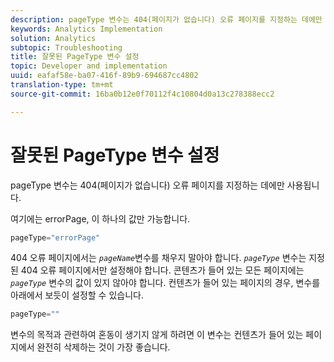 ```yaml
---
description: pageType 변수는 404(페이지가 없습니다) 오류 페이지를 지정하는 데에만 사용됩니다.
keywords: Analytics Implementation
solution: Analytics
subtopic: Troubleshooting
title: 잘못된 PageType 변수 설정
topic: Developer and implementation
uuid: eafaf58e-ba07-416f-89b9-694687cc4802
translation-type: tm+mt
source-git-commit: 16ba0b12e0f70112f4c10804d0a13c278388ecc2

---
```



# 잘못된 PageType 변수 설정

pageType 변수는 404(페이지가 없습니다) 오류 페이지를 지정하는 데에만 사용됩니다.

여기에는 errorPage, 이 하나의 값만 가능합니다.

```js
pageType="errorPage"
```

404 오류 페이지에서는 *`pageName`*&#x200B;변수를 채우지 말아야 합니다. *`pageType`* 변수는 지정된 404 오류 페이지에서만 설정해야 합니다. 콘텐츠가 들어 있는 모든 페이지에는 *`pageType`* 변수의 값이 있지 않아야 합니다. 컨텐츠가 들어 있는 페이지의 경우, 변수를 아래에서 보듯이 설정할 수 있습니다.

```js
pageType=""
```

변수의 목적과 관련하여 혼동이 생기지 않게 하려면 이 변수는 컨텐츠가 들어 있는 페이지에서 완전히 삭제하는 것이 가장 좋습니다.
